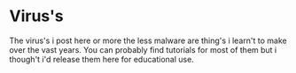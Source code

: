 # Virus's
The virus's i post here or more the less malware are thing's i learn't to make over the vast years. You can probably find tutorials for most of them but i though't i'd release them here for educational use.

